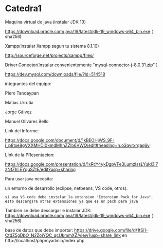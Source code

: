 # Catedra1
Maquina virtual de java (instalar JDK 19)

https://download.oracle.com/java/19/latest/jdk-19_windows-x64_bin.exe ( sha256)

Xampp(instalar Xampp segun tu sistema 8.1.10)

http://sourceforge.net/projects/xampp/files/

Driver Conector(Instalar convenientemente "mysql-connector-j-8.0.31.zip" )

https://dev.mysql.com/downloads/file/?id=514518

integrantes del equipo:

Piero Tandaypan

Matias Urrutia 

Jorge Gálvez

Manuel Olivares Bello

Link del Informe:

https://docs.google.com/document/d/1kBEOHjWS_9F-i_p8txe8gVXXMHDi0kmdMhnZZlb6VWQ/edit#heading=h.o3qvrxrqaq6v

LInk de la PResentacion:

https://docs.google.com/presentation/d/1xRcY4ykDgpVFe3LumzlssLYuld3i7zNtZhLEYquSZtE/edit?usp=sharing

Para usar java necesita:

un entorno de desarrollo (eclipse, netbeans, VS code, otros).

    si usa VS code debe instalar la extension "Extension Pack for Java", esto descargara otras extensiones ya que es un pack para java

Tambien se debe descargar e instalar JDK: https://download.oracle.com/java/19/latest/jdk-19_windows-x64_bin.exe ( sha256)

base de datos que debe importar:
https://drive.google.com/file/d/1tSi1-CtdZ5gDbO_N2ZoiYQC_qcUkmmXZ/view?usp=share_link 
en http://localhost/phpmyadmin/index.php


